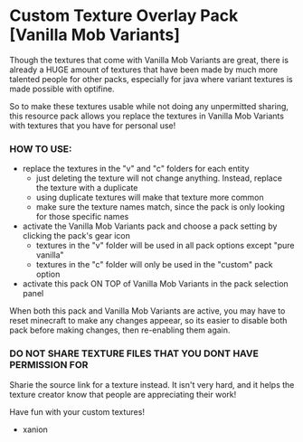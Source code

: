 # Custom Texture Overlay Pack [Vanilla Mob Variants]
Though the textures that come with Vanilla Mob Variants are great, there is already a HUGE amount of textures that have been made by much more talented people for other packs, especially for java where variant textures is made possible with optifine.

So to make these textures usable while not doing any unpermitted sharing, this resource pack allows you replace the textures in Vanilla Mob Variants with textures that you have for personal use!

### HOW TO USE:
- replace the textures in the "v" and "c" folders for each entity
	- just deleting the texture will not change anything. Instead, replace the texture with a duplicate
	- using duplicate textures will make that texture more common
	- make sure the texture names match, since the pack is only looking for those specific names
- activate the Vanilla Mob Variants pack and choose a pack setting by clicking the pack's gear icon
	- textures in the "v" folder will be used in all pack options except "pure vanilla"
	- textures in the "c" folder will only be used in the "custom" pack option
- activate this pack ON TOP of Vanilla Mob Variants in the pack selection panel

When both this pack and Vanilla Mob Variants are active, you may have to reset minecraft to make any changes appeear, so its easier to disable both pack before making changes, then re-enabling them again.

### DO NOT SHARE TEXTURE FILES THAT YOU DONT HAVE PERMISSION FOR
Sharie the source link for a texture instead. It isn't very hard, and it helps the texture creator know that people are appreciating their work!

Have fun with your custom textures!
- xanion